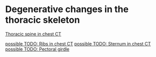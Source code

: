 # Degenerative changes in the thoracic skeleton

[Thoracic spine in chest CT](./ThoracicSpine.cde.md)

[possible TODO: Ribs in chest CT]()
[possible TODO: Sternum in chest CT]()
[possible TODO: Pectoral girdle]()

